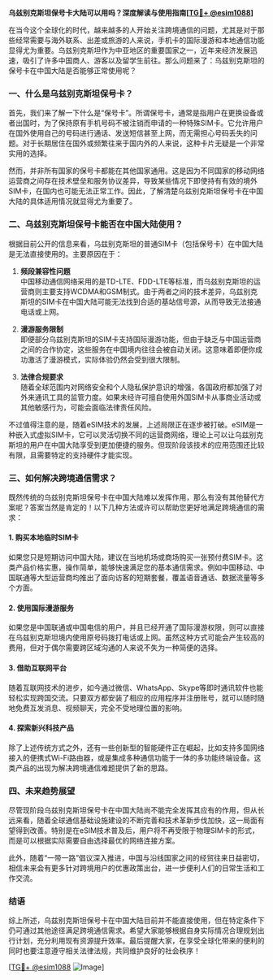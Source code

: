 **乌兹别克斯坦保号卡大陆可以用吗？深度解读与使用指南[[TG💪+ @esim1088](https://t.me/s/esim1088)]**

在当今这个全球化的时代，越来越多的人开始关注跨境通信的问题，尤其是对于那些经常需要与海外联系、出差或旅游的人来说，手机卡的国际漫游和本地通信功能显得尤为重要。乌兹别克斯坦作为中亚地区的重要国家之一，近年来经济发展迅速，吸引了许多中国商人、游客以及留学生前往。那么问题来了：乌兹别克斯坦的保号卡在中国大陆是否能够正常使用呢？

### 一、什么是乌兹别克斯坦保号卡？

首先，我们来了解一下什么是“保号卡”。所谓保号卡，通常是指用户在更换设备或者出国时，为了保持原有手机号码不被注销而申请的一种特殊SIM卡。它允许用户在国外使用自己的号码进行通话、发送短信甚至上网，而无需担心号码丢失的问题。对于长期居住在国外或频繁往来于国内外的人来说，这种卡片无疑是一个非常实用的选择。

然而，并非所有国家的保号卡都能在其他国家通用。这是因为不同国家的移动网络运营商之间存在技术壁垒和服务协议差异，导致某些情况下即使持有有效的境外SIM卡，在国内也可能无法正常工作。因此，了解清楚乌兹别克斯坦保号卡在中国大陆的具体适用情况就显得尤为重要了。

### 二、乌兹别克斯坦保号卡能否在中国大陆使用？

根据目前公开的信息来看，乌兹别克斯坦的普通SIM卡（包括保号卡）在中国大陆是无法直接使用的。主要原因在于：

1. **频段兼容性问题**  
   中国移动通信网络采用的是TD-LTE、FDD-LTE等标准，而乌兹别克斯坦的运营商则主要支持WCDMA和GSM制式。由于两者之间的技术差异，乌兹别克斯坦的SIM卡在中国大陆可能无法找到合适的基站信号源，从而导致无法接通电话或上网。

2. **漫游服务限制**  
   即便部分乌兹别克斯坦的SIM卡支持国际漫游功能，但由于缺乏与中国运营商之间的合作协定，这些服务在中国境内往往会被自动关闭。这意味着即便你成功激活了漫游模式，实际体验仍然会受到很大限制。

3. **法律合规要求**  
   随着全球范围内对网络安全和个人隐私保护意识的增强，各国政府都加强了对外来通讯工具的监管力度。如果未经许可擅自使用外国SIM卡从事商业活动或其他敏感行为，可能会面临法律责任风险。

不过值得注意的是，随着eSIM技术的发展，上述局限正在逐步被打破。eSIM是一种嵌入式虚拟SIM卡，它可以灵活切换不同的运营商网络，理论上可以让乌兹别克斯坦的用户在中国大陆享受到更加便捷的服务。但现阶段该技术的应用范围还比较有限，且需要特定的支持硬件才能实现。

### 三、如何解决跨境通信需求？

既然传统的乌兹别克斯坦保号卡在中国大陆难以发挥作用，那么有没有其他替代方案呢？答案当然是肯定的！以下几种方法或许可以帮助您更好地满足跨境通信的需求：

#### 1. 购买本地临时SIM卡
如果您只是短期访问中国大陆，建议在当地机场或商场购买一张预付费SIM卡。这类产品价格实惠，操作简单，能够快速满足您的基本通信需求。例如中国移动、中国联通等大型运营商均推出了面向访客的短期套餐，覆盖语音通话、数据流量等多个方面。

#### 2. 使用国际漫游服务
如果您是中国联通或中国电信的用户，并且已经开通了国际漫游权限，则可以直接在乌兹别克斯坦境内使用原号码拨打电话或上网。虽然这种方式可能会产生较高的费用，但对于偶尔需要跨区域沟通的人来说不失为一种简便的选择。

#### 3. 借助互联网平台
随着互联网技术的进步，如今通过微信、WhatsApp、Skype等即时通讯软件也能轻松实现跨国交流。只要双方都安装了相应的应用程序并注册账号，就可以随时随地免费互发消息、视频聊天，完全不受地理位置的影响。

#### 4. 探索新兴科技产品
除了上述传统方式之外，还有一些创新型的智能硬件正在崛起，比如支持多国网络接入的便携式Wi-Fi路由器，或是集成多种通信功能于一体的多功能终端设备。这类产品的出现为解决跨境通信难题提供了新的思路。

### 四、未来趋势展望

尽管现阶段乌兹别克斯坦保号卡在中国大陆尚不能完全发挥其应有的作用，但从长远来看，随着全球通信基础设施建设的不断完善和技术革新步伐加快，这一局面有望得到改善。特别是在eSIM技术普及后，用户将不再受限于物理SIM卡的形式，而是可以根据实际需要自由选择最优的网络连接方案。

此外，随着“一带一路”倡议深入推进，中国与沿线国家之间的经贸往来日益密切，相信未来会有更多针对跨境用户的优惠政策出台，进一步便利人们的日常生活和工作交流。

### 结语

综上所述，乌兹别克斯坦保号卡在中国大陆目前并不能直接使用，但在特定条件下仍可通过其他途径满足跨境通信需求。希望大家能够根据自身实际情况合理规划出行计划，充分利用现有资源提升效率。最后提醒大家，在享受全球化带来的便利的同时也要注意遵守相关法律法规，共同维护良好的社会秩序！

[[TG💪+ @esim1088](https://t.me/s/esim1088) ![Image](https://i.postimg.cc/4NQfJmqS/Snipaste-2025-05-13-00-14-12.png)]